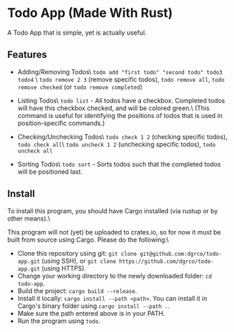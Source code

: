 # Todo App (Made With Rust)

A Todo App that is simple, yet is actually useful.

## Features
- Adding/Removing Todos\\
`todo add "first todo" "second todo" todo3 todo4` \\
`todo remove 2 3` (remove specific todos),  `todo remove all`, `todo remove checked` (or `todo remove completed`)

- Listing Todos\\
`todo list` - All todos have a checkbox. Completed todos will have this checkbox checked, and will be colored green.\\
(This command is useful for identifying the positions of todos that is used in position-specific commands.)

- Checking/Unchecking Todos\\
`todo check 1 2` (checking specific todos), `todo check all`\\
`todo uncheck 1 2` (unchecking specific todos), `todo uncheck all`

- Sorting Todos\\
`todo sort` - Sorts todos such that the completed todos will be positioned last.

## Install
To install this program, you should have Cargo installed (via rustup or by other means).\\

This program will not (yet) be uploaded to crates.io, so for now it must be built from source using Cargo. Please do the following:\\
- Clone this repository using git: `git clone git@github.com:dgrco/todo-app.git` (using SSH), or `git clone https://github.com/dgrco/todo-app.git` (using HTTPS).
- Change your working directory to the newly downloaded folder: `cd todo-app`.
- Build the project: `cargo build --release`.
- Install it locally: `cargo install --path <path>`. You can install it in Cargo's binary folder using `cargo install --path .`.
- Make sure the path entered above is in your PATH.
- Run the program using `todo`.
